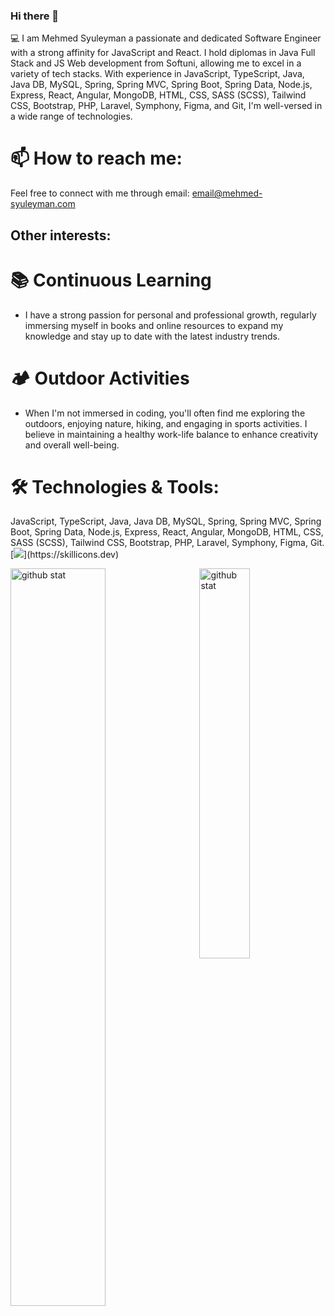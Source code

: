 ### Hi there 👋

💻 I am Mehmed Syuleyman a passionate and dedicated Software Engineer with a strong affinity for JavaScript and React. I hold diplomas in Java Full Stack and JS Web development from Softuni, allowing me to excel in a variety of tech stacks. With experience in JavaScript, TypeScript, Java, Java DB, MySQL, Spring, Spring MVC, Spring Boot, Spring Data, Node.js, Express, React, Angular, MongoDB, HTML, CSS, SASS (SCSS), Tailwind CSS, Bootstrap, PHP, Laravel, Symphony, Figma, and Git, I'm well-versed in a wide range of technologies.

# 📫 How to reach me:
Feel free to connect with me through email: email@mehmed-syuleyman.com

## Other interests:

# 📚 Continuous Learning 
- I have a strong passion for personal and professional growth, regularly immersing myself in books and online resources to expand my knowledge and stay up to date with the latest industry trends.

# 🏕️ Outdoor Activities 
- When I'm not immersed in coding, you'll often find me exploring the outdoors, enjoying nature, hiking, and engaging in sports activities. I believe in maintaining a healthy work-life balance to enhance creativity and overall well-being.

# 🛠️ Technologies & Tools:
JavaScript, TypeScript, Java, Java DB, MySQL, Spring, Spring MVC, Spring Boot, Spring Data, Node.js, Express, React, Angular, MongoDB, HTML, CSS, SASS (SCSS), Tailwind CSS, Bootstrap, PHP, Laravel, Symphony, Figma, Git.
[![](https://skillicons.dev/icons?i=js,ts,react,angular,redux,nodejs,mongodb,html,css,sass,materialui,tailwind,bootstrap,figma,php,laravel,symfony,mysql,java,maven,spring,postman,regex,linux,powershell,git,)](https://skillicons.dev)

<!--
**da20shadow/da20shadow** is a ✨ _special_ ✨ repository because its `README.md` (this file) appears on your GitHub profile.

Here are some ideas to get you started:

- 🔭 I’m currently working on ...
- 🌱 I’m currently learning ...
- 👯 I’m looking to collaborate on ...
- 🤔 I’m looking for help with ...
- 💬 Ask me about ...
- 📫 How to reach me: ...
- 😄 Pronouns: ...
- ⚡ Fun fact: ...
-->

<img src='https://github-readme-streak-stats.herokuapp.com/?user=da20shadow' alt='github stat' width='55%' align='left' />
<!--
More stats here https://github.com/rzashakeri/beautify-github-profile?ref=producthunt
<img src='https://github-readme-stats.vercel.app/api?username=da20shadow&show_icons=true&theme=dracula' alt='github stat' width='46%' align='right'/>
-->
<img src='https://github-readme-stats.vercel.app/api/top-langs/?username=da20shadow&layout=compact' alt='github stat' width='40%' align='right'/>
